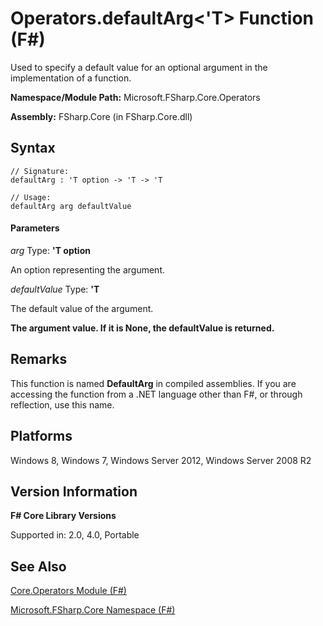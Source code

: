 # Operators.defaultArg<'T> Function (F#)

Used to specify a default value for an optional argument in the implementation of a function.

**Namespace/Module Path:** Microsoft.FSharp.Core.Operators

**Assembly:** FSharp.Core (in FSharp.Core.dll)


## Syntax

```
// Signature:
defaultArg : 'T option -> 'T -> 'T

// Usage:
defaultArg arg defaultValue
```

#### Parameters
*arg*
Type: **'T option**


An option representing the argument.


*defaultValue*
Type: **'T**


The default value of the argument.



**The argument value. If it is None, the defaultValue is returned.**
## Remarks
This function is named **DefaultArg** in compiled assemblies. If you are accessing the function from a .NET language other than F#, or through reflection, use this name.


## Platforms
Windows 8, Windows 7, Windows Server 2012, Windows Server 2008 R2


## Version Information
**F# Core Library Versions**

Supported in: 2.0, 4.0, Portable




## See Also
[Core.Operators Module &#40;F&#35;&#41;](Core.Operators+Module+%28FSharp%29.md)

[Microsoft.FSharp.Core Namespace &#40;F&#35;&#41;](Microsoft.FSharp.Core+Namespace+%28FSharp%29.md)

